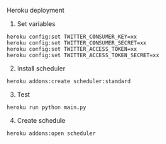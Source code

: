 Heroku deployment

1. Set variables

```shell
heroku config:set TWITTER_CONSUMER_KEY=xx
heroku config:set TWITTER_CONSUMER_SECRET=xx
heroku config:set TWITTER_ACCESS_TOKEN=xx
heroku config:set TWITTER_ACCESS_TOKEN_SECRET=xx
```

2. Install scheduler

```shell
heroku addons:create scheduler:standard
```

3. Test

```shell
heroku run python main.py
```

4. Create schedule

```shell
heroku addons:open scheduler
```